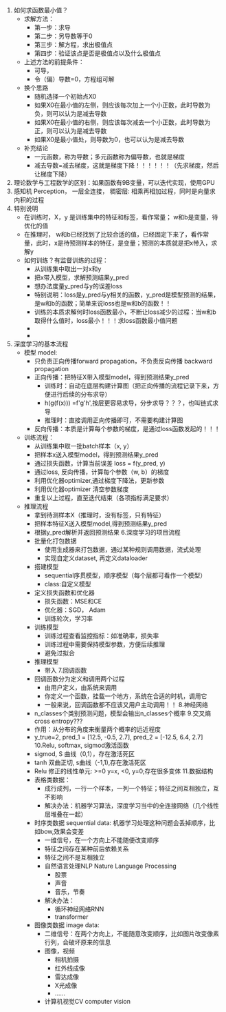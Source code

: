 1. 如何求函数最小值？
    - 求解方法：
      - 第一步：求导
      - 第二步：另导数等于0
      - 第三步：解方程，求出极值点
      - 第四步：验证该点是否是极值点以及什么极值点
    - 上述方法的前提条件：
      - 可导，
      - 令（偏）导数=0，方程组可解
    - 换个思路
      - 随机选择一个初始点X0
      - 如果X0在最小值的左侧，则应该每次加上一个小正数，此时导数为负，则可以认为是减去导数
      - 如果X0在最小值的右侧，则应该每次减去一个小正数，此时导数为正，则可以认为是减去导数
      - 如果X0是最小值处，则导数为0，也可以认为是减去导数
    - 补充结论
      - 一元函数，称为导数；多元函数称为偏导数，也就是梯度
      - 减去导数=减去梯度，这就是梯度下降！！！！！！（先求梯度，然后让梯度下降）
2. 理论数学与工程数学的区别：如果函数有9B变量，可以迭代实现，使用GPU
3.  感知机 Perception， 一层全连接， 稠密层: 相乘再相加过程，同时是向量求内积的过程
4. 特别说明
   - 在训练时，X，y 是训练集中的特征和标签，看作常量； w和b是变量，待优化的值
   - 在推理时， w和b已经找到了比较合适的值，已经固定下来了，看作常量，此时，x是待预测样本的特征，是变量；预测的本质就是把x带入，求解y
   - 如何训练？有监督训练的过程：
     - 从训练集中取出一对x和y
     - 把x带入模型，求解预测结果y_pred
     - 想办法度量y_pred与y的误差loss
     - 特别说明：loss是y_pred与y相关的函数，y_pred是模型预测的结果，是w和b的函数；简单来说loss也是w和b的函数！！
     - 训练的本质求解何时loss函数最小，不断让loss减少的过程：当w和b取得什么值时，loss最小！！！求loss函数最小值问题
     - 
     - 
5. 深度学习的基本流程
   - 模型 model:
     - 只负责正向传播forward propagation，不负责反向传播 backward propagation
     - 正向传播：把特征X带入模型model，得到预测结果y_pred
       - 训练时：自动在底层构建计算图（把正向传播的流程记录下来，方便进行后续的分布求导）
       - h(g(f(x))) =f'g'h',按层更容易求导，分步求导？？？，也叫链式求导
       - 推理时：直接调用正向传播即可，不需要构建计算图
     - 反向传播：本质是计算每个参数的梯度，是通过loss函数发起的！！！
   - 训练流程：
     - 从训练集中取一批batch样本（x, y）
     - 把样本x送入模型model，得到预测结果y_pred
     - 通过损失函数，计算当前误差 loss = f(y_pred, y)
     - 通过loss, 反向传播，计算每个参数（w, b）的梯度
     - 利用优化器optimizer,通过梯度下降法，更新参数
     - 利用优化器optimizer 清空参数梯度
     - 重复以上过程，直至迭代结束（各项指标满足要求）
   - 推理流程
     - 拿到待测样本X（推理时，没有标签，只有特征）
     - 把样本特征X送入模型model,得到预测结果y_pred
     - 根据y_pred解析并返回预测结果
6.深度学习的项目流程
     - 批量化打包数据
       - 使用生成器来打包数据，通过某种规则调用数据，流式处理
       - 实现自定义dataset, 再定义dataloader
     - 搭建模型
       - sequential序贯模型，顺序模型（每个层都可看作一个模型）
       - class:自定义模型
     - 定义损失函数和优化器
       - 损失函数：MSE和CE
       - 优化器：SGD， Adam
       - 训练轮次，学习率
     - 训练模型
       - 训练过程查看监控指标：如准确率，损失率
       - 训练过程中需要保持模型参数，方便后续推理
       - 避免过拟合
     - 推理模型
       - 带入
7.回调函数
     - 回调函数分为定义和调用两个过程
       - 由用户定义，由系统来调用
       - 你定义一个函数，挂载一个地方，系统在合适的时机，调用它
       - 一般来说，回调函数都不应该又用户主动调用！！
8.神经网络
     - n_classes个类别预测问题，模型会输出n_classes个概率
9.交叉熵 cross entropy???
     - 作用：从分布的角度来衡量两个概率的远近程度
     - y_true=2, pred_1 = [12.5, -0.5, 2.7], pred_2 = [-12.5, 6.4, 2.7]
10.Relu, softmax, sigmod激活函数
     - sigmod, S 曲线（0,1），存在激活死区
     - tanh 双曲正切, s曲线（-1,1),存在激活死区
     - Relu 修正的线性单元: >=0 y=x, <0, y=0;存在很多变体
11.数据结构
     - 表格类数据：
       - 成行成列，一行一个样本，一列一个特征；特征之间互相独立，互不影响
       - 解决办法：机器学习算法，深度学习当中的全连接网络（几个线性层堆叠在一起）
     - 时序类数据 sequential data: 机器学习处理这种问题会丢掉顺序，比如bow,效果会变差
       - 一维信号，在一个方向上不能随便改变顺序
       - 特征之间存在某种前后依赖关系
       - 特征之间不是互相独立
       - 自然语言处理NLP Nature Language Processing
         - 股票
         - 声音
         - 音乐，节奏
       - 解决办法：
         - 循环神经网络RNN
         - transformer
     - 图像类数据 image data:
       - 二维信号：在两个方向上，不能随意改变顺序，比如图片改变像素行列，会破坏原来的信息
       - 图像，视频
         - 相机拍摄
         - 红外线成像
         - 雷达成像
         - X光成像
         - ......
       - 计算机视觉CV computer vision